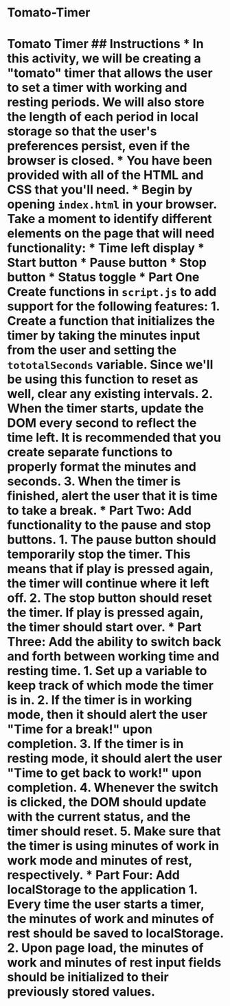 # Tomato-Timer
# Tomato Timer  ## Instructions  * In this activity, we will be creating a "tomato" timer that allows the user to set a timer with working and resting periods. We will also store the length of each period in local storage so that the user's preferences persist, even if the browser is closed.  * You have been provided with all of the HTML and CSS that you'll need.   * Begin by opening `index.html` in your browser. Take a moment to identify different elements on the page that will need functionality:    * Time left display    * Start button    * Pause button    * Stop button    * Status toggle  * **Part One** Create functions in `script.js` to add support for the following features:    1. Create a function that initializes the timer by taking the minutes input from the user and setting the `tototalSeconds` variable. Since we'll be using this function to reset as well, clear any existing intervals.    2. When the timer starts, update the DOM every second to reflect the time left. It is recommended that you create separate functions to properly format the minutes and seconds.    3. When the timer is finished, alert the user that it is time to take a break.  * **Part Two**: Add functionality to the pause and stop buttons.    1. The pause button should temporarily stop the timer. This means that if play is pressed again, the timer will continue where it left off.    2. The stop button should reset the timer. If play is pressed again, the timer should start over.  * **Part Three**: Add the ability to switch back and forth between working time and resting time.    1. Set up a variable to keep track of which mode the timer is in.    2. If the timer is in working mode, then it should alert the user "Time for a break!" upon completion.    3. If the timer is in resting mode, it should alert the user "Time to get back to work!" upon completion.    4. Whenever the switch is clicked, the DOM should update with the current status, and the timer should reset.    5. Make sure that the timer is using minutes of work in work mode and minutes of rest, respectively.   * **Part Four**: Add localStorage to the application    1. Every time the user starts a timer, the minutes of work and minutes of rest should be saved to localStorage.    2. Upon page load, the minutes of work and minutes of rest input fields should be initialized to their previously stored values.
